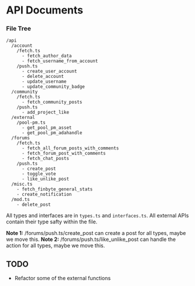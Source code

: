
# API Documents

### File Tree

```
/api
  /account
    /fetch.ts
      - fetch_author_data
      - fetch_username_from_account
    /push.ts
      - create_user_account
      - delete_account
      - update_username
      - update_community_badge
  /community
    /fetch.ts
      - fetch_community_posts
    /push.ts
      - add_project_like
  /external
    /pool-pm.ts
      - get_pool_pm_asset
      - get_pool_pm_adahandle
  /forums
    /fetch.ts
      - fetch_all_forum_posts_with_comments
      - fetch_forum_post_with_comments
      - fetch_chat_posts
    /push.ts
      - create_post
      - toggle_vote
      - like_unlike_post
  /misc.ts
    - fetch_finbyte_general_stats
    - create_notification
  /mod.ts
    - delete_post
```

All types and interfaces are in `types.ts` and `interfaces.ts`. All external APIs contain their type safty within the file.

**Note 1:** /forums/push.ts/create_post can create a post for all types, maybe we move this.
**Note 2:** /forums/push.ts/like_unlike_post can handle the action for all types, maybe we move this.



## TODO
- Refactor some of the external functions